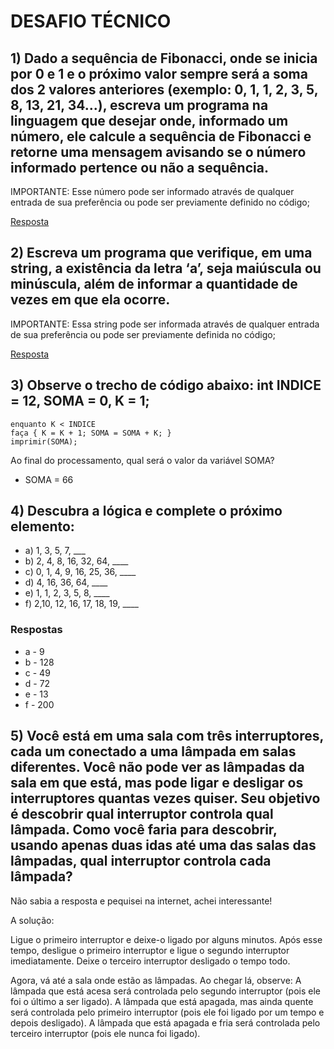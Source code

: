 # DESAFIO TÉCNICO
## 1) Dado a sequência de Fibonacci, onde se inicia por 0 e 1 e o próximo valor sempre será a soma dos 2 valores anteriores (exemplo: 0, 1, 1, 2, 3, 5, 8, 13, 21, 34...), escreva um programa na linguagem que desejar onde, informado um número, ele calcule a sequência de Fibonacci e retorne uma mensagem avisando se o número informado pertence ou não a sequência.

IMPORTANTE: Esse número pode ser informado através de qualquer entrada de sua preferência ou pode ser previamente definido no código;

[Resposta](respostas/Fibonacci.java)

## 2) Escreva um programa que verifique, em uma string, a existência da letra ‘a’, seja maiúscula ou minúscula, além de informar a quantidade de vezes em que ela ocorre.

IMPORTANTE: Essa string pode ser informada através de qualquer entrada de sua preferência ou pode ser previamente definida no código;

[Resposta](respostas/ContagemLetra.java)

## 3) Observe o trecho de código abaixo: int INDICE = 12, SOMA = 0, K = 1; 
    enquanto K < INDICE 
    faça { K = K + 1; SOMA = SOMA + K; } 
    imprimir(SOMA);

Ao final do processamento, qual será o valor da variável SOMA?

- SOMA = 66

## 4) Descubra a lógica e complete o próximo elemento:
- a) 1, 3, 5, 7, ___
- b) 2, 4, 8, 16, 32, 64, ____
- c) 0, 1, 4, 9, 16, 25, 36, ____
- d) 4, 16, 36, 64, ____
- e) 1, 1, 2, 3, 5, 8, ____
- f) 2,10, 12, 16, 17, 18, 19, ____

### Respostas
- a - 9
- b - 128
- c - 49
- d - 72
- e - 13
- f - 200

## 5) Você está em uma sala com três interruptores, cada um conectado a uma lâmpada em salas diferentes. Você não pode ver as lâmpadas da sala em que está, mas pode ligar e desligar os interruptores quantas vezes quiser. Seu objetivo é descobrir qual interruptor controla qual lâmpada. Como você faria para descobrir, usando apenas duas idas até uma das salas das lâmpadas, qual interruptor controla cada lâmpada? 

Não sabia a resposta e pequisei na internet, achei interessante!

A solução: 

Ligue o primeiro interruptor e deixe-o ligado por alguns minutos.
Após esse tempo, desligue o primeiro interruptor e ligue o segundo interruptor imediatamente.
Deixe o terceiro interruptor desligado o tempo todo.

Agora, vá até a sala onde estão as lâmpadas. Ao chegar lá, observe:
A lâmpada que está acesa será controlada pelo segundo interruptor (pois ele foi o último a ser ligado).
A lâmpada que está apagada, mas ainda quente será controlada pelo primeiro interruptor (pois ele foi ligado por um tempo e depois desligado).
A lâmpada que está apagada e fria será controlada pelo terceiro interruptor (pois ele nunca foi ligado).
